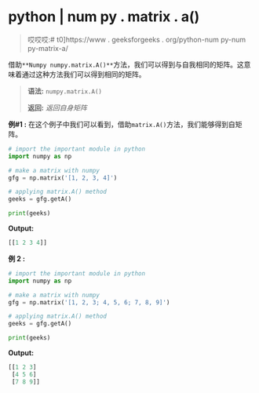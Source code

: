 # python | num py . matrix . a()

> 哎哎哎:# t0]https://www . geeksforgeeks . org/python-num py-num py-matrix-a/

借助`**Numpy numpy.matrix.A()**`方法，我们可以得到与自我相同的矩阵。这意味着通过这种方法我们可以得到相同的矩阵。

> **语法:** `numpy.matrix.A()`
> 
> **返回:** *返回自身矩阵*

**例#1 :**
在这个例子中我们可以看到，借助`matrix.A()`方法，我们能够得到自矩阵。

```py
# import the important module in python
import numpy as np

# make a matrix with numpy
gfg = np.matrix('[1, 2, 3, 4]')

# applying matrix.A() method
geeks = gfg.getA()

print(geeks)
```

**Output:**

```py
[[1 2 3 4]]

```

**例 2 :**

```py
# import the important module in python
import numpy as np

# make a matrix with numpy
gfg = np.matrix('[1, 2, 3; 4, 5, 6; 7, 8, 9]')

# applying matrix.A() method
geeks = gfg.getA()

print(geeks)
```

**Output:**

```py
[[1 2 3]
 [4 5 6]
 [7 8 9]]

```